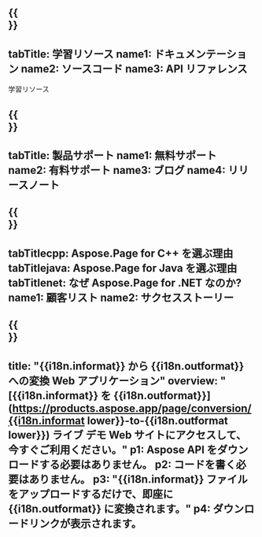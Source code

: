 ﻿---
translation: true
deploy: false
---

{{<section learningresources>}}
---
tabTitle: 学習リソース
name1: ドキュメンテーション
name2: ソースコード
name3: API リファレンス
---

学習リソース

{{<section support>}}
---
tabTitle: 製品サポート
name1: 無料サポート
name2: 有料サポート
name3: ブログ
name4: リリースノート
---

{{<section why>}}
---
tabTitlecpp: Aspose.Page for C++ を選ぶ理由
tabTitlejava: Aspose.Page for Java を選ぶ理由
tabTitlenet: なぜ Aspose.Page for .NET なのか?
name1: 顧客リスト
name2: サクセスストーリー
---

{{<section widgetbackup>}}
---
title: "{{i18n.informat}} から {{i18n.outformat}} への変換 Web アプリケーション"
overview: "[{{i18n.informat}} を {{i18n.outformat}}](https://products.aspose.app/page/conversion/{{i18n.informat lower}}-to-{{i18n.outformat lower}}) ライブ デモ Web サイトにアクセスして、今すぐご利用ください。"
p1: Aspose API をダウンロードする必要はありません。
p2: コードを書く必要はありません。
p3: "{{i18n.informat}} ファイルをアップロードするだけで、即座に {{i18n.outformat}} に変換されます。"
p4: ダウンロードリンクが表示されます。
---